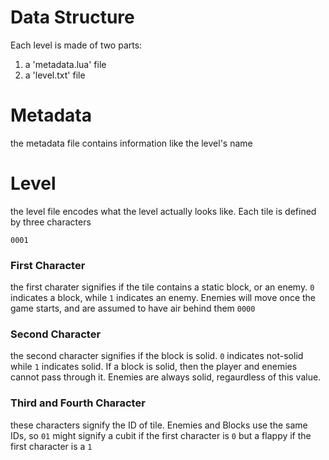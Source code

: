 # Data Structure
Each level is made of two parts:
1. a 'metadata.lua' file
2. a 'level.txt' file

# Metadata
the metadata file contains information like the level's name

# Level
the level file encodes what the level actually looks like. Each tile is defined by three characters
```
0001
```
### First Character
the first charater signifies if the tile contains a static block, or an enemy. `0` indicates a block, while `1` indicates an enemy. Enemies will move once the game starts, and are assumed to have air behind them `0000`

### Second Character
the second character signifies if the block is solid. `0` indicates not-solid while `1` indicates solid. If a block is solid, then the player and enemies cannot pass through it. Enemies are always solid, regaurdless of this value.

### Third and Fourth Character
these characters signify the ID of tile. Enemies and Blocks use the same IDs, so `01` might signify a cubit if the first character is `0` but a flappy if the first character is a `1`